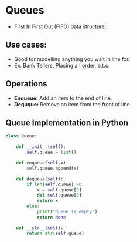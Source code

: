# Queues
* First In First Out (FIFO) data structure.

## Use cases:
* Good for modelling anything you wait in line for.
* Ex. Bank Tellers, Placing an order, e.t.c.

## Operations
* **Enqueue:** Add an item to the end of line.
* **Dequque:** Remove an item from the front of line.

## Queue Implementation in Python

```python
class Queue:

    def __init__(self):
        self.queue = list()

    def enqueue(self,x):
        self.queue.append(x)

    def dequeue(self):
        if len(self.queue) >0:
            x = self.queue[0]
            del self.queue[0]
            return x
        else:
            print("Queue is empty")
            return None

    def __str__(self):
        return str(self.queue)

```




